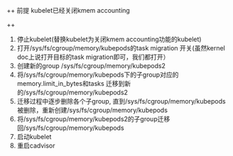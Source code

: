 ++
前提 kubelet已经关闭kmem accounting

++

1. 停止kubelet(替换kubelet为关闭kmem accounting功能的kubelet)
2. 打开/sys/fs/cgroup/memory/kubepods的task migration 开关(虽然kernel doc上说打开目标的task migration即可，我们都打开）
3. 创建新的group /sys/fs/cgroup/memory/kubepods2
4. 将/sys/fs/cgroup/memory/kubepods下的子group对应的memory.limit_in_bytes和tasks 迁移到新的/sys/fs/cgroup/memory/kubepods2
5. 迁移过程中逐步删除各个子group, 直到/sys/fs/cgroup/memory/kubepods被删除，重新创建/sys/fs/cgroup/memory/kubepods
6. 将/sys/fs/cgroup/memory/kubepods2的子group迁移回/sys/fs/cgroup/memory/kubepods
7. 启动kubelet
8. 重启cadvisor
